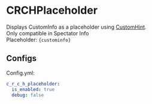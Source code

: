 # CRCHPlaceholder
Displays CustomInfo as a placeholder using [CustomHint](https://github.com/BTF-SCPSL/CustomHint). <br>
Only compatible in Spectator Info <br>
Placeholder: `{custominfo}`

## Configs
Config.yml:
```yaml
c_r_c_h_placeholder:
  is_enabled: true
  debug: false
```
